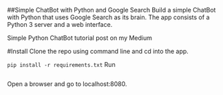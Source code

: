##Simple ChatBot with Python and Google Search
Build a simple ChatBot with Python that uses Google Search as its brain. The app consists of a Python 3 server and a web interface.

Simple Python ChatBot tutorial post on my Medium

#Install
Clone the repo using command line and cd into the app.

```pip install -r requirements.txt```
Run

```python server.py
```
Open a browser and go to localhost:8080.